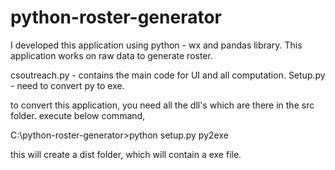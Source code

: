 # python-roster-generator
I developed this application using python - wx and pandas library. This application works on raw data to generate roster.

csoutreach.py - contains the main code for UI and all computation.
Setup.py      - need to convert py to exe.

to convert this application, you need all the dll's which are there in the src folder.
execute below command,

C:\python-roster-generator>python setup.py py2exe

this will create a dist folder, which will contain a exe file.
